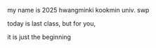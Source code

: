 my name is 2025 hwangminki
kookmin univ. swp

today is last class, but for you, 

it is just the beginning

